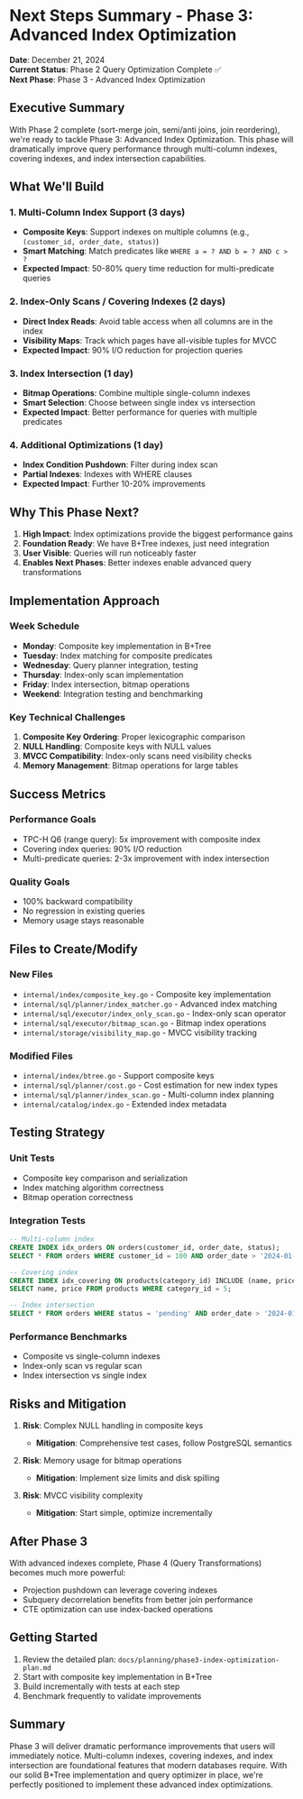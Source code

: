 # Next Steps Summary - Phase 3: Advanced Index Optimization

**Date**: December 21, 2024  
**Current Status**: Phase 2 Query Optimization Complete ✅  
**Next Phase**: Phase 3 - Advanced Index Optimization

## Executive Summary

With Phase 2 complete (sort-merge join, semi/anti joins, join reordering), we're ready to tackle Phase 3: Advanced Index Optimization. This phase will dramatically improve query performance through multi-column indexes, covering indexes, and index intersection capabilities.

## What We'll Build

### 1. Multi-Column Index Support (3 days)
- **Composite Keys**: Support indexes on multiple columns (e.g., `(customer_id, order_date, status)`)
- **Smart Matching**: Match predicates like `WHERE a = ? AND b = ? AND c > ?`
- **Expected Impact**: 50-80% query time reduction for multi-predicate queries

### 2. Index-Only Scans / Covering Indexes (2 days)
- **Direct Index Reads**: Avoid table access when all columns are in the index
- **Visibility Maps**: Track which pages have all-visible tuples for MVCC
- **Expected Impact**: 90% I/O reduction for projection queries

### 3. Index Intersection (1 day)
- **Bitmap Operations**: Combine multiple single-column indexes
- **Smart Selection**: Choose between single index vs intersection
- **Expected Impact**: Better performance for queries with multiple predicates

### 4. Additional Optimizations (1 day)
- **Index Condition Pushdown**: Filter during index scan
- **Partial Indexes**: Indexes with WHERE clauses
- **Expected Impact**: Further 10-20% improvements

## Why This Phase Next?

1. **High Impact**: Index optimizations provide the biggest performance gains
2. **Foundation Ready**: We have B+Tree indexes, just need integration
3. **User Visible**: Queries will run noticeably faster
4. **Enables Next Phases**: Better indexes enable advanced query transformations

## Implementation Approach

### Week Schedule
- **Monday**: Composite key implementation in B+Tree
- **Tuesday**: Index matching for composite predicates  
- **Wednesday**: Query planner integration, testing
- **Thursday**: Index-only scan implementation
- **Friday**: Index intersection, bitmap operations
- **Weekend**: Integration testing and benchmarking

### Key Technical Challenges
1. **Composite Key Ordering**: Proper lexicographic comparison
2. **NULL Handling**: Composite keys with NULL values
3. **MVCC Compatibility**: Index-only scans need visibility checks
4. **Memory Management**: Bitmap operations for large tables

## Success Metrics

### Performance Goals
- TPC-H Q6 (range query): 5x improvement with composite index
- Covering index queries: 90% I/O reduction
- Multi-predicate queries: 2-3x improvement with index intersection

### Quality Goals
- 100% backward compatibility
- No regression in existing queries
- Memory usage stays reasonable

## Files to Create/Modify

### New Files
- `internal/index/composite_key.go` - Composite key implementation
- `internal/sql/planner/index_matcher.go` - Advanced index matching
- `internal/sql/executor/index_only_scan.go` - Index-only scan operator
- `internal/sql/executor/bitmap_scan.go` - Bitmap index operations
- `internal/storage/visibility_map.go` - MVCC visibility tracking

### Modified Files
- `internal/index/btree.go` - Support composite keys
- `internal/sql/planner/cost.go` - Cost estimation for new index types
- `internal/sql/planner/index_scan.go` - Multi-column index planning
- `internal/catalog/index.go` - Extended index metadata

## Testing Strategy

### Unit Tests
- Composite key comparison and serialization
- Index matching algorithm correctness
- Bitmap operation correctness

### Integration Tests
```sql
-- Multi-column index
CREATE INDEX idx_orders ON orders(customer_id, order_date, status);
SELECT * FROM orders WHERE customer_id = 100 AND order_date > '2024-01-01';

-- Covering index
CREATE INDEX idx_covering ON products(category_id) INCLUDE (name, price);
SELECT name, price FROM products WHERE category_id = 5;

-- Index intersection
SELECT * FROM orders WHERE status = 'pending' AND order_date > '2024-01-01';
```

### Performance Benchmarks
- Composite vs single-column indexes
- Index-only scan vs regular scan
- Index intersection vs single index

## Risks and Mitigation

1. **Risk**: Complex NULL handling in composite keys
   - **Mitigation**: Comprehensive test cases, follow PostgreSQL semantics

2. **Risk**: Memory usage for bitmap operations
   - **Mitigation**: Implement size limits and disk spilling

3. **Risk**: MVCC visibility complexity
   - **Mitigation**: Start simple, optimize incrementally

## After Phase 3

With advanced indexes complete, Phase 4 (Query Transformations) becomes much more powerful:
- Projection pushdown can leverage covering indexes
- Subquery decorrelation benefits from better join performance
- CTE optimization can use index-backed operations

## Getting Started

1. Review the detailed plan: `docs/planning/phase3-index-optimization-plan.md`
2. Start with composite key implementation in B+Tree
3. Build incrementally with tests at each step
4. Benchmark frequently to validate improvements

## Summary

Phase 3 will deliver dramatic performance improvements that users will immediately notice. Multi-column indexes, covering indexes, and index intersection are foundational features that modern databases require. With our solid B+Tree implementation and query optimizer in place, we're perfectly positioned to implement these advanced index optimizations.